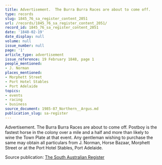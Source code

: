 ```yaml
---
title: Advertisement.  The Burra Burra Races are about to come off.
type: records
slug: 1845_76_sa_register_content_2051
url: /records/1845_76_sa_register_content_2051/
record_id: 1845_76_sa_register_content_2051
date: '1848-02-19'
date_display: null
volume: null
issue_number: null
page: '1'
article_type: advertisement
issue_reference: 19 February 1848, page 1
people_mentioned:
- J. Norman
places_mentioned:
- Morphett Street
- Port Hotel Stables
- Port Adelaide
topics:
- events
- racing
- business
source_document: 1985-87_Northern__Argus.md
publication_slug: sa-register
---
```


Advertisement.  The Burra Burra Races are about to come off.  Postboy is the fastest horse in the colony over a mile and a half and more than likely to wine the Town Plate at that event.  Any gentleman wishing to purchase the same may obtain all particulars from J. Norman, Horse Bazaar, Morphett Street or at the Port Hotel Stables, Port Adelaide.

Source publication: [The South Australian Register](/publications/sa-register/)
